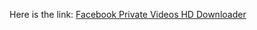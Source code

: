 
Here is the link: [Facebook Private Videos HD Downloader](https://anizourida.github.io/Facebook-private-video-hd/)
